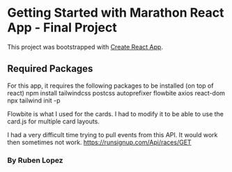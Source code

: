 # Getting Started with Marathon React App - Final Project

This project was bootstrapped with [Create React App](https://github.com/facebook/create-react-app).

## Required Packages

For this app, it requires the following packages to be installed (on top of react)
npm install tailwindcss postcss autoprefixer flowbite axios react-dom
npx tailwind init -p

Flowbite is what I used for the cards. I had to modify it to be able to use the card.js for multiple card layouts.

I had a very difficult time trying to pull events from this API. It would work then sometimes not work. 
https://runsignup.com/Api/races/GET

### By Ruben Lopez
